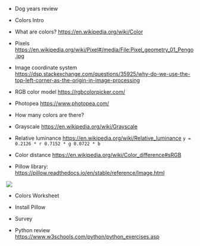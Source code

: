 - Dog years review
- Colors Intro

- What are colors? https://en.wikipedia.org/wiki/Color
- Pixels
  https://en.wikipedia.org/wiki/Pixel#/media/File:Pixel_geometry_01_Pengo.jpg
- Image coordinate system
  https://dsp.stackexchange.com/questions/35925/why-do-we-use-the-top-left-corner-as-the-origin-in-image-processing
- RGB color model https://rgbcolorpicker.com/
- Photopea https://www.photopea.com/
- How many colors are there?
- Grayscale https://en.wikipedia.org/wiki/Grayscale

- Relative luminance
  https://en.wikipedia.org/wiki/Relative_luminance
  `y = 0.2126 * r 0.7152 * g 0.0722 * b`

- Color distance https://en.wikipedia.org/wiki/Color_difference#sRGB
- Pillow library: https://pillow.readthedocs.io/en/stable/reference/Image.html

![](https://en.wikipedia.org/wiki/Checker_shadow_illusion#/media/File:Checker_shadow_illusion.svg)

- Colors Worksheet
- Install Pillow
- Survey

- Python review https://www.w3schools.com/python/python_exercises.asp
